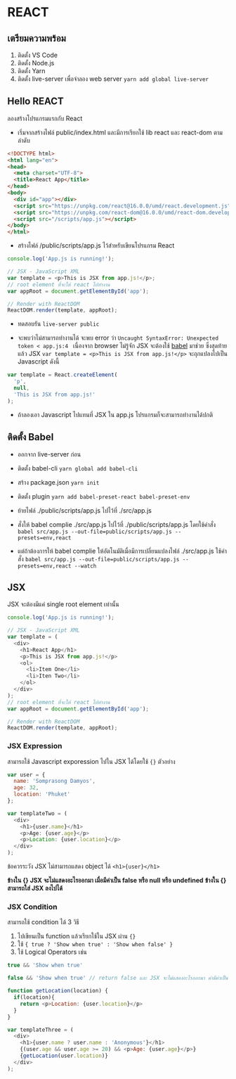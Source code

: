 # REACT

## เตรียมความพร้อม
1. ติดตั้ง VS Code
2. ติดตั้ง Node.js
3. ติดตั้ง Yarn
4. ติดตั้ง live-server เพื่อจำลอง web server `yarn add global live-server`

## Hello REACT

ลองสร้างโปรแกรมแรกกับ React

- เริ่มจากสร้างไฟล์ public/index.html และมีการเรียกใช้ lib react และ react-dom ตามลำดับ

```html
<!DOCTYPE html>
<html lang="en">
<head>
  <meta charset="UTF-8">
  <title>React App</title>
</head>
<body>
  <div id="app"></div>
  <script src="https://unpkg.com/react@16.0.0/umd/react.development.js"></script>
  <script src="https://unpkg.com/react-dom@16.0.0/umd/react-dom.development.js"></script>
  <script src="/scripts/app.js"></script>
</body>
</html>
```

- สร้างไฟล์ /public/scripts/app.js ไว้สำหรับเขียนโปรแกรม React

```javascript
console.log('App.js is running!');

// JSX - JavaScript XML
var template = <p>This is JSX from app.js!</p>;
// root element ที่จะให้ react ไปทำงาน
var appRoot = document.getElementById('app');

// Render with ReactDOM
ReactDOM.render(template, appRoot);
```

- ทดสอบรัน `live-server public`

- จะพบว่าไม่สามารถทำงานได้ จะพบ error ว่า `Uncaught SyntaxError: Unexpected token < app.js:4 ` เนื่องจาก browser ไม่รู้จัก JSX จะต้องใช้ [babel](http://babeljs.io) มาช่วย ซึ่งสุดท้ายแล้ว JSX `var template = <p>This is JSX from app.js!</p>` จะถุกแปลงไปเป็น Javascript ดังนี้

```javascript
var template = React.createElement(
  'p',
  null,
  'This is JSX from app.js!'
);
```

- ถ้าลองเอา Javascript ไปแทนที่ JSX ใน app.js โปรแกรมก็จะสามารถทำงานได้ปกติ

## ติดตั้ง Babel

- ออกจาก live-server ก่อน
- ติดตั้ง babel-cli `yarn global add babel-cli`
- สร้าง package.json `yarn init`
- ติดตั้ง plugin `yarn add babel-preset-react babel-preset-env`
- ย้ายไฟล์ ./public/scripts/app.js ไปไว้ที่ ./src/app.js
- สั่งให้ babel complie ./src/app.js ไปไว้ที่ ./public/scripts/app.js โดยใช้คำสั่ง `babel src/app.js --out-file=public/scripts/app.js --presets=env,react`

- แต่ถ้าต้องการให้ babel complie ให้อัตโนมัติเมื่อมีการเปลี่ยนแปลงไฟล์ ./src/app.js ใช้คำสั่ง `babel src/app.js --out-file=public/scripts/app.js --presets=env,react --watch`

## JSX

JSX จะต้องมีแค่ single root element เท่านั้น 

```javascript
console.log('App.js is running!');

// JSX - JavaScript XML
var template = (
  <div>
    <h1>React App</h1>
    <p>This is JSX from app.js!</p>
    <ol>
      <li>Item One</li>
      <li>Iten Two</li>
    </ol>
  </div>
);
// root element ที่จะให้ react ไปทำงาน
var appRoot = document.getElementById('app');

// Render with ReactDOM
ReactDOM.render(template, appRoot);
```

### JSX Expression

สามารถใช้ Javascript exporession ไปใน JSX ได้โดยใช้ `{}` ตัวอย่าง
```javascript
var user = {
  name: 'Somprasong Damyos',
  age: 32,
  location: 'Phuket'
};

var templateTwo = (
  <div>
    <h1>{user.name}</h1>
    <p>Age: {user.age}</p>
    <p>Location: {user.location}</p>
  </div>
);
```

ข้อควรระวัง JSX  ไม่สามารถแสดง object ได้ `<h1>{user}</h1>`

**ข้างใน {} JSX จะไม่แสดงอะไรออกมา เมื่อมีค่าเป็น false หรือ null หรือ undefined**
**ข้างใน {} สามารถใส่ JSX ลงไปได้**

### JSX Condition

สามารถใช้ condition ได้ 3 วิธี
1. ไปเขียนเป็น function แล้วเรียกใช้ใน JSX ผ่าน `{}`
2. ใช้ `{ true ? 'Show when true' : 'Show when false' }`
3. ใช้ Logical Operators เช่น
```javascript
true && 'Show when true'

false && 'Show when true' // return false และ JSX จะไม่แสดงอะไรออกมา ค่ามีค่าเป็น false หรือ null หรือ undefined
```

```javascript
function getLocation(location) {
  if(location){
    return <p>Location: {user.location}</p>
  }  
}

var templateThree = (
  <div>
    <h1>{user.name ? user.name : 'Anonymous'}</h1>
    {(user.age && user.age >= 20) && <p>Age: {user.age}</p>}
    {getLocation(user.location)}
  </div>
);
```